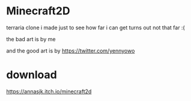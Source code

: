 # Minecraft2D
terraria clone i made just to see how far i can get turns out not that far :(

the bad art is by me

and the good art is by https://twitter.com/yennyowo

# download
https://annasjk.itch.io/minecraft2d
